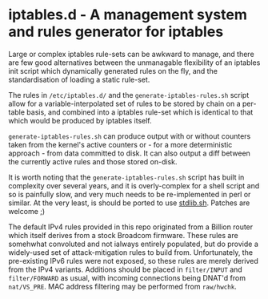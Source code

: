 iptables.d - A management system and rules generator for iptables
=================================================================

Large or complex iptables rule-sets can be awkward to manage, and there are few
good alternatives between the unmanagable flexibility of an iptables init script
which dynamically generated rules on the fly, and the standardisation of loading
a static rule-set.

The rules in `/etc/iptables.d/` and the `generate-iptables-rules.sh` script
allow for a variable-interpolated set of rules to be stored by chain on a per-
table basis, and combined into a iptables rule-set which is identical to that
which would be produced by iptables itself.

`generate-iptables-rules.sh` can produce output with or without counters taken
from the kernel's active counters or - for a more deterministic approach - from
data committed to disk.  It can also output a diff between the currently active
rules and those stored on-disk.

It is worth noting that the `generate-iptables-rules.sh` script has built in
complexity over several years, and it is overly-complex for a shell script and
so is painfully slow, and very much needs to be re-implemented in perl or
similar.  At the very least, is should be ported to use [stdlib.sh](https://github.com/srcshelton/stdlib.sh).
Patches are welcome ;)

The default IPv4 rules provided in this repo originated from a Billion router
which itself derives from a stock Broadcom firmware.  These rules are somehwhat
convoluted and not ialways entirely populated, but do provide a widely-used set
of attack-mitigation rules to build from.  Unfortunately, the pre-existing IPv6
rules were not exposed, so these rules are merely derived from the IPv4
variants.  Additions should be placed in `filter/INPUT` and `filter/FORWARD` as
usual, with incoming connections being DNAT'd from `nat/VS_PRE`.  MAC address
filtering may be performed from `raw/hwchk`.

